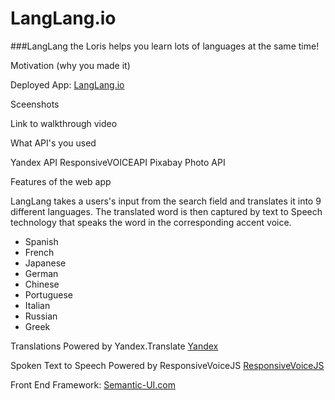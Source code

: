
# LangLang.io
###LangLang the Loris helps you learn lots of languages at the same time!





Motivation (why you made it)

Deployed App:
[LangLang.io](http://www.langlang.io)

Sceenshots

Link to walkthrough video

What API's you used

Yandex API
ResponsiveVOICEAPI
Pixabay Photo API



Features of the web app

LangLang takes a users's input from the search field and translates it into 9 different languages. The translated word is then captured by text to Speech technology that speaks the word in the corresponding accent voice.

* Spanish
* French
* Japanese
* German
* Chinese
* Portuguese
* Italian
* Russian
* Greek

Translations Powered by Yandex.Translate
[Yandex](http://translate.yandex.com/)

Spoken Text to Speech Powered by ResponsiveVoiceJS
[ResponsiveVoiceJS](https://responsivevoice.org/)



Front End Framework:
[Semantic-UI.com](http://www.semantic-ui.com)
